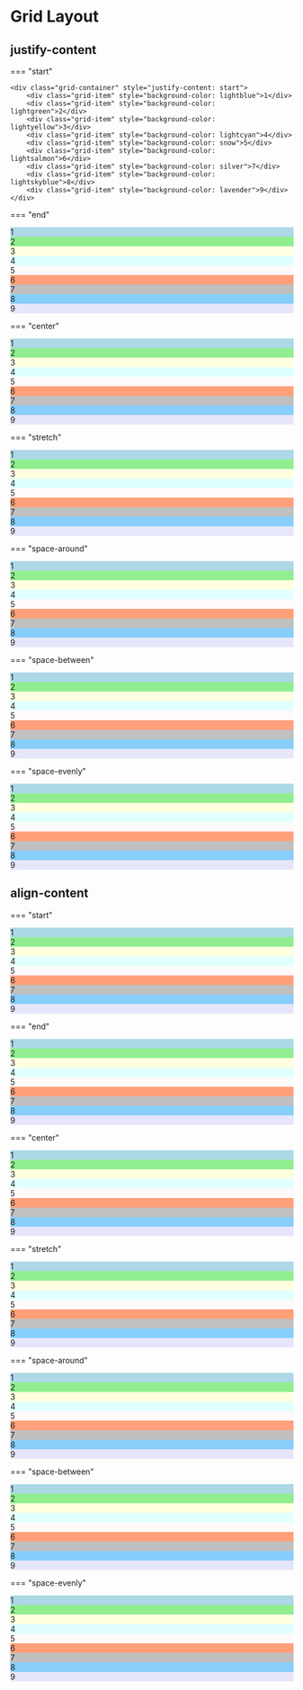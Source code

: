 # Grid Layout

## justify-content

=== "start" 

    <div class="grid-container" style="justify-content: start">
        <div class="grid-item" style="background-color: lightblue">1</div>
        <div class="grid-item" style="background-color: lightgreen">2</div>
        <div class="grid-item" style="background-color: lightyellow">3</div>
        <div class="grid-item" style="background-color: lightcyan">4</div>
        <div class="grid-item" style="background-color: snow">5</div>
        <div class="grid-item" style="background-color: lightsalmon">6</div>
        <div class="grid-item" style="background-color: silver">7</div>
        <div class="grid-item" style="background-color: lightskyblue">8</div>
        <div class="grid-item" style="background-color: lavender">9</div>
    </div>

=== "end"
    <div class="grid-container" style="justify-content: end">
        <div class="grid-item" style="background-color: lightblue">1</div>
        <div class="grid-item" style="background-color: lightgreen">2</div>
        <div class="grid-item" style="background-color: lightyellow">3</div>
        <div class="grid-item" style="background-color: lightcyan">4</div>
        <div class="grid-item" style="background-color: snow">5</div>
        <div class="grid-item" style="background-color: lightsalmon">6</div>
        <div class="grid-item" style="background-color: silver">7</div>
        <div class="grid-item" style="background-color: lightskyblue">8</div>
        <div class="grid-item" style="background-color: lavender">9</div>
    </div>

=== "center"
    <div class="grid-container" style="justify-content: center">
        <div class="grid-item" style="background-color: lightblue">1</div>
        <div class="grid-item" style="background-color: lightgreen">2</div>
        <div class="grid-item" style="background-color: lightyellow">3</div>
        <div class="grid-item" style="background-color: lightcyan">4</div>
        <div class="grid-item" style="background-color: snow">5</div>
        <div class="grid-item" style="background-color: lightsalmon">6</div>
        <div class="grid-item" style="background-color: silver">7</div>
        <div class="grid-item" style="background-color: lightskyblue">8</div>
        <div class="grid-item" style="background-color: lavender">9</div>
    </div>

=== "stretch"
    <div class="grid-container" style="justify-content: stretch;grid-template-columns: 50px auto 50px">
        <div class="grid-item" style="background-color: lightblue;">1</div>
        <div class="grid-item" style="background-color: lightgreen;width: auto">2</div>
        <div class="grid-item" style="background-color: lightyellow">3</div>
        <div class="grid-item" style="background-color: lightcyan">4</div>
        <div class="grid-item" style="background-color: snow;width: auto">5</div>
        <div class="grid-item" style="background-color: lightsalmon">6</div>
        <div class="grid-item" style="background-color: silver">7</div>
        <div class="grid-item" style="background-color: lightskyblue;width: auto">8</div>
        <div class="grid-item" style="background-color: lavender">9</div>
    </div>

=== "space-around"
    <div class="grid-container" style="justify-content: space-around">
        <div class="grid-item" style="background-color: lightblue">1</div>
        <div class="grid-item" style="background-color: lightgreen">2</div>
        <div class="grid-item" style="background-color: lightyellow">3</div>
        <div class="grid-item" style="background-color: lightcyan">4</div>
        <div class="grid-item" style="background-color: snow">5</div>
        <div class="grid-item" style="background-color: lightsalmon">6</div>
        <div class="grid-item" style="background-color: silver">7</div>
        <div class="grid-item" style="background-color: lightskyblue">8</div>
        <div class="grid-item" style="background-color: lavender">9</div>
    </div>

=== "space-between"
    <div class="grid-container" style="justify-content: space-between">
        <div class="grid-item" style="background-color: lightblue">1</div>
        <div class="grid-item" style="background-color: lightgreen">2</div>
        <div class="grid-item" style="background-color: lightyellow">3</div>
        <div class="grid-item" style="background-color: lightcyan">4</div>
        <div class="grid-item" style="background-color: snow">5</div>
        <div class="grid-item" style="background-color: lightsalmon">6</div>
        <div class="grid-item" style="background-color: silver">7</div>
        <div class="grid-item" style="background-color: lightskyblue">8</div>
        <div class="grid-item" style="background-color: lavender">9</div>
    </div>

=== "space-evenly"
    <div class="grid-container" style="justify-content: space-evenly">
        <div class="grid-item" style="background-color: lightblue">1</div>
        <div class="grid-item" style="background-color: lightgreen">2</div>
        <div class="grid-item" style="background-color: lightyellow">3</div>
        <div class="grid-item" style="background-color: lightcyan">4</div>
        <div class="grid-item" style="background-color: snow">5</div>
        <div class="grid-item" style="background-color: lightsalmon">6</div>
        <div class="grid-item" style="background-color: silver">7</div>
        <div class="grid-item" style="background-color: lightskyblue">8</div>
        <div class="grid-item" style="background-color: lavender">9</div>
    </div>

## align-content

=== "start"
    <div class="grid-container" style="align-content: start">
        <div class="grid-item" style="background-color: lightblue">1</div>
        <div class="grid-item" style="background-color: lightgreen">2</div>
        <div class="grid-item" style="background-color: lightyellow">3</div>
        <div class="grid-item" style="background-color: lightcyan">4</div>
        <div class="grid-item" style="background-color: snow">5</div>
        <div class="grid-item" style="background-color: lightsalmon">6</div>
        <div class="grid-item" style="background-color: silver">7</div>
        <div class="grid-item" style="background-color: lightskyblue">8</div>
        <div class="grid-item" style="background-color: lavender">9</div>
    </div>

=== "end"
    <div class="grid-container" style="align-content: end">
        <div class="grid-item" style="background-color: lightblue">1</div>
        <div class="grid-item" style="background-color: lightgreen">2</div>
        <div class="grid-item" style="background-color: lightyellow">3</div>
        <div class="grid-item" style="background-color: lightcyan">4</div>
        <div class="grid-item" style="background-color: snow">5</div>
        <div class="grid-item" style="background-color: lightsalmon">6</div>
        <div class="grid-item" style="background-color: silver">7</div>
        <div class="grid-item" style="background-color: lightskyblue">8</div>
        <div class="grid-item" style="background-color: lavender">9</div>
    </div>

=== "center"
    <div class="grid-container" style="align-content: center">
        <div class="grid-item" style="background-color: lightblue">1</div>
        <div class="grid-item" style="background-color: lightgreen">2</div>
        <div class="grid-item" style="background-color: lightyellow">3</div>
        <div class="grid-item" style="background-color: lightcyan">4</div>
        <div class="grid-item" style="background-color: snow">5</div>
        <div class="grid-item" style="background-color: lightsalmon">6</div>
        <div class="grid-item" style="background-color: silver">7</div>
        <div class="grid-item" style="background-color: lightskyblue">8</div>
        <div class="grid-item" style="background-color: lavender">9</div>
    </div>

=== "stretch"
    <div class="grid-container" style="align-content: stretch;grid-template-rows: 50px auto 50px;">
        <div class="grid-item" style="background-color: lightblue">1</div>
        <div class="grid-item" style="background-color: lightgreen">2</div>
        <div class="grid-item" style="background-color: lightyellow">3</div>
        <div class="grid-item" style="background-color: lightcyan;height: auto;">4</div>
        <div class="grid-item" style="background-color: snow;height: auto;">5</div>
        <div class="grid-item" style="background-color: lightsalmon;height: auto;">6</div>
        <div class="grid-item" style="background-color: silver">7</div>
        <div class="grid-item" style="background-color: lightskyblue">8</div>
        <div class="grid-item" style="background-color: lavender">9</div>
    </div>

=== "space-around"
    <div class="grid-container" style="align-content: space-around">
        <div class="grid-item" style="background-color: lightblue">1</div>
        <div class="grid-item" style="background-color: lightgreen">2</div>
        <div class="grid-item" style="background-color: lightyellow">3</div>
        <div class="grid-item" style="background-color: lightcyan">4</div>
        <div class="grid-item" style="background-color: snow">5</div>
        <div class="grid-item" style="background-color: lightsalmon">6</div>
        <div class="grid-item" style="background-color: silver">7</div>
        <div class="grid-item" style="background-color: lightskyblue">8</div>
        <div class="grid-item" style="background-color: lavender">9</div>
    </div>

=== "space-between"
    <div class="grid-container" style="align-content: space-between">
        <div class="grid-item" style="background-color: lightblue">1</div>
        <div class="grid-item" style="background-color: lightgreen">2</div>
        <div class="grid-item" style="background-color: lightyellow">3</div>
        <div class="grid-item" style="background-color: lightcyan">4</div>
        <div class="grid-item" style="background-color: snow">5</div>
        <div class="grid-item" style="background-color: lightsalmon">6</div>
        <div class="grid-item" style="background-color: silver">7</div>
        <div class="grid-item" style="background-color: lightskyblue">8</div>
        <div class="grid-item" style="background-color: lavender">9</div>
    </div>

=== "space-evenly"
    <div class="grid-container" style="align-content: space-evenly">
        <div class="grid-item" style="background-color: lightblue">1</div>
        <div class="grid-item" style="background-color: lightgreen">2</div>
        <div class="grid-item" style="background-color: lightyellow">3</div>
        <div class="grid-item" style="background-color: lightcyan">4</div>
        <div class="grid-item" style="background-color: snow">5</div>
        <div class="grid-item" style="background-color: lightsalmon">6</div>
        <div class="grid-item" style="background-color: silver">7</div>
        <div class="grid-item" style="background-color: lightskyblue">8</div>
        <div class="grid-item" style="background-color: lavender">9</div>
    </div>